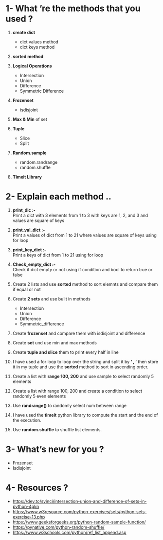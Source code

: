 # 1- What ’re the methods that you used ?

  1. **create dict**
     * dict values method
     * dict keys method
     
  2. **sorted method** 
  
  3. **Logical Operations**
     * Intersection
     * Union 
     * Difference
     * Symmetric Difference
     
  4. **Frozenset** 
      * isdisjoint
      
  5. **Max & Min** of set
  
  6. **Tuple**
      * Slice
      * Split 
      
  7. **Random.sample**
     * random.randrange
     * random.shuffle
     
  8. **Timeit Library**
  

# 2- Explain each method ..

   1. **print_dic :-**<br />
         Print a dict with 3 elements from 1 to 3 with keys are 1, 2, and 3 and values are 
         square of keys
             
   2. **print_val_dict :-**<br />
         Print a values of dict from 1 to 21 where values are square of keys using for loop    
                     
   3. **print_key_dict :-**<br />
         Print a keys of dict from 1 to 21 using for loop 
   
   4. **Check_empty_dict :-**<br />
         Check if dict empty or not using if condition and bool to return true or false
                       
   5. Create 2 lists and use **sorted** method to sort elemnts and compare them if equal or not
        
   6. Create **2 sets** and use built in methods 
         - Intersection
         - Union 
         - Difference
         - Symmetric_difference 
     
   7. Create **frozenset** and compare them with isdisjoint and difference
   
   8. Create **set** und use min and max methods
   
   9. Create **tuple and slice** them to print every half in line
   
   10. I have used a for loop to loop over the string and split it
       by **‘ , ‘** then store it in my tuple and use the **sorted** method to sort in ascending order.
     
   11. Create a list with **range 100, 200** and use sample to select randomly 5 elements
   
   12. Create a list with range 100, 200 and create a condition to select randomly 5 even elements
   
   13. Use **randrange()** to randomly select num between range
   
   14. I have used the **timeit** python library to compute the start and the end of the
         execution.
         
   15. Use **random.shuffle** to shuffle list elements.     
     
# 3- What’s new for you ?
   - Frozenset
   - Isdisjoint
   
# 4- Resources ? 
   - https://dev.to/svinci/intersection-union-and-difference-of-sets-in-python-4gkn
   - https://www.w3resource.com/python-exercises/sets/python-sets-exercise-13.php
   - https://www.geeksforgeeks.org/python-random-sample-function/
   - https://pynative.com/python-random-shuffle/
   - https://www.w3schools.com/python/ref_list_append.asp
